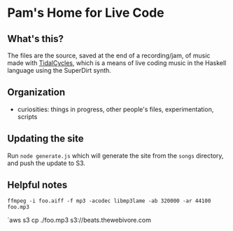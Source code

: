 # Pam's Home for Live Code

## What's this?

The files are the source, saved at the end of a recording/jam, of music made with [TidalCycles](https://tidalcycles.org/index.php/Welcome), which is a means of live coding music in the Haskell language using the SuperDirt synth.

## Organization

- curiosities: things in progress, other people's files, experimentation, scripts

##  Updating the site

Run `node generate.js` which will generate the site from the `songs` directory, and push the update to S3.

## Helpful notes
`ffmpeg -i foo.aiff -f mp3 -acodec libmp3lame -ab 320000 -ar 44100 foo.mp3`

`aws s3 cp ./foo.mp3 s3://beats.thewebivore.com
